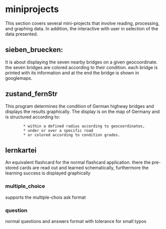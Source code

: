 # miniprojects

This section covers several mini-projects that involve reading, processing, and graphing data. 
In addition, the interactive with user in selection of the data presented. 

## sieben_bruecken: 

It is about displaying the seven nearby bridges on a given geocoordinate. the seven bridges are colored according to their condition. each bridge is printed with its information and at the end the bridge is shown in googlemaps.

## zustand_fernStr

This program determines the condition of German highway bridges and displays the results graphically. The display is on the map of Germany and is structured according to:

``` *condition grades
        * within a defined radius according to geocoordinates,
        * under or over a specific road
        * or colored according to condition grades.
```
## lernkartei 

An equivalent flashcard for the normal flashcard application. there the pre-stored cards are read out and learned schematically, furthermore the learning success is displayed graphically

### multiple_choice

supports the multiple-chois ask format

### question 

normal questions and answers format with tolerance for small typos 
